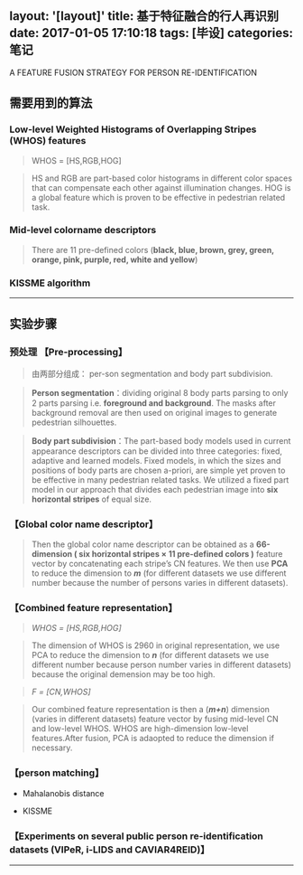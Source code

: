 layout: '[layout]'
title: 基于特征融合的行人再识别
date: 2017-01-05 17:10:18
tags: [毕设]
categories: 笔记
---

A FEATURE FUSION STRATEGY FOR PERSON RE-IDENTIFICATION 

<!--more-->



## 需要用到的算法

### Low-level Weighted Histograms of Overlapping Stripes (WHOS) features

> WHOS = [HS,RGB,HOG]

> HS and RGB are part-based color histograms in different color spaces that can compensate each other against illumination changes. HOG is a global feature which is proven to be effective in pedestrian related task.

###  Mid-level colorname descriptors

> There are 11 pre-defined colors (**black, blue, brown, grey, green, orange, pink, purple, red, white and yellow**)

###  KISSME algorithm

***

## 实验步骤 

### 预处理 【Pre-processing】

> 由两部分组成： per-son segmentation and body part subdivision.

> **Person segmentation**：dividing original 8 body parts parsing to only 2 parts parsing i.e. **foreground and background**. The masks after background removal are then used on   original images to generate pedestrian silhouettes. 

> **Body part subdivision**：The part-based body models used in current appearance descriptors can be divided into three categories: fixed, adaptive and learned models. Fixed models, in which the sizes and positions of body parts are chosen a-priori, are simple yet proven to be effective in many pedestrian related tasks. We utilized a fixed part model in our approach that divides each pedestrian image into **six horizontal stripes** of equal size.


###  【Global color name descriptor】
> Then the global color name descriptor can be obtained as a **66-dimension ( six horizontal stripes × 11 pre-defined colors )** feature vector by concatenating each stripe’s CN features. We then use **PCA** to reduce the dimension to ***m*** (for different datasets we use different number because the number of persons varies in different datasets).

### 【Combined feature representation】

>  *WHOS = [HS,RGB,HOG]*

> The dimension of WHOS is 2960 in original representation, we use PCA to reduce the dimension to ***n*** (for different datasets we use different number because person number varies in different datasets) because the original demension may be too high.


> *F = [CN,WHOS]*

> Our combined feature representation is then a (***m+n***) dimension (varies in different datasets) feature vector by fusing mid-level CN and low-level WHOS. WHOS are high-dimension low-level features.After fusion, PCA is adaopted to reduce the dimension if necessary.

### 【person matching】

- Mahalanobis distance 

- KISSME



### 【Experiments on several public person re-identification datasets (VIPeR, i-LIDS and CAVIAR4REID)】





***

